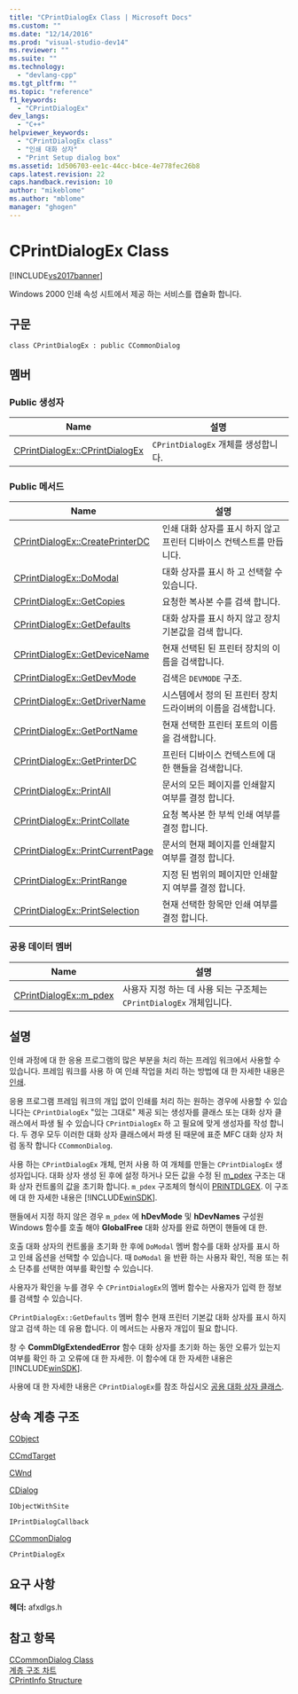 ```yaml
---
title: "CPrintDialogEx Class | Microsoft Docs"
ms.custom: ""
ms.date: "12/14/2016"
ms.prod: "visual-studio-dev14"
ms.reviewer: ""
ms.suite: ""
ms.technology: 
  - "devlang-cpp"
ms.tgt_pltfrm: ""
ms.topic: "reference"
f1_keywords: 
  - "CPrintDialogEx"
dev_langs: 
  - "C++"
helpviewer_keywords: 
  - "CPrintDialogEx class"
  - "인쇄 대화 상자"
  - "Print Setup dialog box"
ms.assetid: 1d506703-ee1c-44cc-b4ce-4e778fec26b8
caps.latest.revision: 22
caps.handback.revision: 10
author: "mikeblome"
ms.author: "mblome"
manager: "ghogen"
---
```

# CPrintDialogEx Class
[!INCLUDE[vs2017banner](../../assembler/inline/includes/vs2017banner.md)]

Windows 2000 인쇄 속성 시트에서 제공 하는 서비스를 캡슐화 합니다.  
  
## 구문  
  
```  
class CPrintDialogEx : public CCommonDialog  
```  
  
## 멤버  
  
### Public 생성자  
  
|Name|설명|  
|----------|--------|  
|[CPrintDialogEx::CPrintDialogEx](../Topic/CPrintDialogEx::CPrintDialogEx.md)|`CPrintDialogEx` 개체를 생성합니다.|  
  
### Public 메서드  
  
|Name|설명|  
|----------|--------|  
|[CPrintDialogEx::CreatePrinterDC](../Topic/CPrintDialogEx::CreatePrinterDC.md)|인쇄 대화 상자를 표시 하지 않고 프린터 디바이스 컨텍스트를 만듭니다.|  
|[CPrintDialogEx::DoModal](../Topic/CPrintDialogEx::DoModal.md)|대화 상자를 표시 하 고 선택할 수 있습니다.|  
|[CPrintDialogEx::GetCopies](../Topic/CPrintDialogEx::GetCopies.md)|요청한 복사본 수를 검색 합니다.|  
|[CPrintDialogEx::GetDefaults](../Topic/CPrintDialogEx::GetDefaults.md)|대화 상자를 표시 하지 않고 장치 기본값을 검색 합니다.|  
|[CPrintDialogEx::GetDeviceName](../Topic/CPrintDialogEx::GetDeviceName.md)|현재 선택된 된 프린터 장치의 이름을 검색합니다.|  
|[CPrintDialogEx::GetDevMode](../Topic/CPrintDialogEx::GetDevMode.md)|검색은 `DEVMODE` 구조.|  
|[CPrintDialogEx::GetDriverName](../Topic/CPrintDialogEx::GetDriverName.md)|시스템에서 정의 된 프린터 장치 드라이버의 이름을 검색합니다.|  
|[CPrintDialogEx::GetPortName](../Topic/CPrintDialogEx::GetPortName.md)|현재 선택한 프린터 포트의 이름을 검색합니다.|  
|[CPrintDialogEx::GetPrinterDC](../Topic/CPrintDialogEx::GetPrinterDC.md)|프린터 디바이스 컨텍스트에 대 한 핸들을 검색합니다.|  
|[CPrintDialogEx::PrintAll](../Topic/CPrintDialogEx::PrintAll.md)|문서의 모든 페이지를 인쇄할지 여부를 결정 합니다.|  
|[CPrintDialogEx::PrintCollate](../Topic/CPrintDialogEx::PrintCollate.md)|요청 복사본 한 부씩 인쇄 여부를 결정 합니다.|  
|[CPrintDialogEx::PrintCurrentPage](../Topic/CPrintDialogEx::PrintCurrentPage.md)|문서의 현재 페이지를 인쇄할지 여부를 결정 합니다.|  
|[CPrintDialogEx::PrintRange](../Topic/CPrintDialogEx::PrintRange.md)|지정 된 범위의 페이지만 인쇄할지 여부를 결정 합니다.|  
|[CPrintDialogEx::PrintSelection](../Topic/CPrintDialogEx::PrintSelection.md)|현재 선택한 항목만 인쇄 여부를 결정 합니다.|  
  
### 공용 데이터 멤버  
  
|Name|설명|  
|----------|--------|  
|[CPrintDialogEx::m\_pdex](../Topic/CPrintDialogEx::m_pdex.md)|사용자 지정 하는 데 사용 되는 구조체는 `CPrintDialogEx` 개체입니다.|  
  
## 설명  
 인쇄 과정에 대 한 응용 프로그램의 많은 부분을 처리 하는 프레임 워크에서 사용할 수 있습니다.  프레임 워크를 사용 하 여 인쇄 작업을 처리 하는 방법에 대 한 자세한 내용은  [인쇄](../../mfc/printing.md).  
  
 응용 프로그램 프레임 워크의 개입 없이 인쇄를 처리 하는 원하는 경우에 사용할 수 있습니다는 `CPrintDialogEx` "있는 그대로" 제공 되는 생성자를 클래스 또는 대화 상자 클래스에서 파생 될 수 있습니다 `CPrintDialogEx` 하 고 필요에 맞게 생성자를 작성 합니다.  두 경우 모두 이러한 대화 상자 클래스에서 파생 된 때문에 표준 MFC 대화 상자 처럼 동작 합니다 `CCommonDialog`.  
  
 사용 하는 `CPrintDialogEx` 개체, 먼저 사용 하 여 개체를 만들는 `CPrintDialogEx` 생성자입니다.  대화 상자 생성 된 후에 설정 하거나 모든 값을 수정 된  [m\_pdex](../Topic/CPrintDialogEx::m_pdex.md) 구조는 대화 상자 컨트롤의 값을 초기화 합니다.  `m_pdex` 구조체의 형식이  [PRINTDLGEX](http://msdn.microsoft.com/library/windows/desktop/ms646844).  이 구조에 대 한 자세한 내용은 [!INCLUDE[winSDK](../../atl/includes/winsdk_md.md)].  
  
 핸들에서 지정 하지 않은 경우 `m_pdex` 에  **hDevMode** 및  **hDevNames** 구성원 Windows 함수를 호출 해야  **GlobalFree** 대화 상자를 완료 하면이 핸들에 대 한.  
  
 호출 대화 상자의 컨트롤을 초기화 한 후에 `DoModal` 멤버 함수를 대화 상자를 표시 하 고 인쇄 옵션을 선택할 수 있습니다.  때 `DoModal` 을 반환 하는 사용자 확인, 적용 또는 취소 단추를 선택한 여부를 확인할 수 있습니다.  
  
 사용자가 확인을 누를 경우 수 `CPrintDialogEx`의 멤버 함수는 사용자가 입력 한 정보를 검색할 수 있습니다.  
  
 `CPrintDialogEx::GetDefaults` 멤버 함수 현재 프린터 기본값 대화 상자를 표시 하지 않고 검색 하는 데 유용 합니다.  이 메서드는 사용자 개입이 필요 합니다.  
  
 창 수  **CommDlgExtendedError** 함수 대화 상자를 초기화 하는 동안 오류가 있는지 여부를 확인 하 고 오류에 대 한 자세한.  이 함수에 대 한 자세한 내용은 [!INCLUDE[winSDK](../../atl/includes/winsdk_md.md)].  
  
 사용에 대 한 자세한 내용은 `CPrintDialogEx`를 참조 하십시오  [공용 대화 상자 클래스](../../mfc/common-dialog-classes.md).  
  
## 상속 계층 구조  
 [CObject](../../mfc/reference/cobject-class.md)  
  
 [CCmdTarget](../../mfc/reference/ccmdtarget-class.md)  
  
 [CWnd](../../mfc/reference/cwnd-class.md)  
  
 [CDialog](../../mfc/reference/cdialog-class.md)  
  
 `IObjectWithSite`  
  
 `IPrintDialogCallback`  
  
 [CCommonDialog](../../mfc/reference/ccommondialog-class.md)  
  
 `CPrintDialogEx`  
  
## 요구 사항  
 **헤더:**  afxdlgs.h  
  
## 참고 항목  
 [CCommonDialog Class](../../mfc/reference/ccommondialog-class.md)   
 [계층 구조 차트](../../mfc/hierarchy-chart.md)   
 [CPrintInfo Structure](../../mfc/reference/cprintinfo-structure.md)
